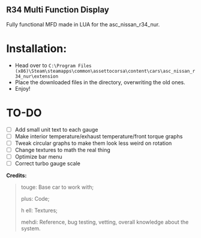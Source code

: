 ## R34 Multi Function Display
Fully functional MFD made in LUA for the asc_nissan_r34_nur.

# Installation:

- Head over to `C:\Program Files (x86)\Steam\steamapps\common\assettocorsa\content\cars\asc_nissan_r34_nur\extension`
- Place the downloaded files in the directory, overwriting the old ones.
- Enjoy!


# TO-DO

- [ ] Add small unit text to each gauge
- [ ] Make interior temperature/exhaust temperature/front torque graphs 
- [ ] Tweak circular graphs to make them look less weird on rotation
- [ ] Change textures to math the real thing
- [ ] Optimize bar menu
- [ ] Correct turbo gauge scale

**Credits:**

 >touge: Base car to work with;
 >
 >plus: Code;
 >
 >h ell: Textures;
 >
 >mehdi: Reference, bug testing, vetting, overall knowledge about the system.
